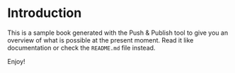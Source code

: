 # Introduction

This is a sample book generated with the Push & Publish tool to give you an overview of what is possible at the present moment. Read it like documentation or check the `README.md` file instead.

Enjoy!
